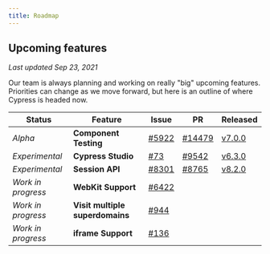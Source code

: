 ```yaml
---
title: Roadmap
---
```


## Upcoming features

_Last updated Sep 23, 2021_

Our team is always planning and working on really "big" upcoming features.
Priorities can change as we move forward, but here is an outline of where
Cypress is headed now.

| Status             | Feature                         | Issue                                                      | PR                                                         | Released                                     |
| ------------------ | ------------------------------- | ---------------------------------------------------------- | ---------------------------------------------------------- | -------------------------------------------- |
| _Alpha_            | **Component Testing**           | [#5922](https://github.com/cypress-io/cypress/issues/5922) | [#14479](https://github.com/cypress-io/cypress/pull/14479) | [v7.0.0](/guides/references/changelog#7-0-0) |
| _Experimental_     | **Cypress Studio**              | [#73](https://github.com/cypress-io/cypress/issues/73)     | [#9542](https://github.com/cypress-io/cypress/pull/9542)   | [v6.3.0](/guides/references/changelog#6-3-0) |
| _Experimental_     | **Session API**                 | [#8301](https://github.com/cypress-io/cypress/issues/8301) | [#8765](https://github.com/cypress-io/cypress/pull/8765)   | [v8.2.0](/guides/references/changelog#8-2-0) |
| _Work in progress_ | **WebKit Support**              | [#6422](https://github.com/cypress-io/cypress/issues/6422) |                                                            |                                              |
| _Work in progress_ | **Visit multiple superdomains** | [#944](https://github.com/cypress-io/cypress/issues/944)   |                                                            |                                              |
| _Work in progress_ | **iframe Support**              | [#136](https://github.com/cypress-io/cypress/issues/136)   |                                                            |                                              |
